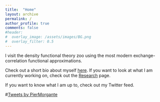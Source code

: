 ```yaml
---
title:  "Home"
layout: archive
permalink: /
author_profile: true
comments: false
#header:
#  overlay_image: /assets/images/BG.png
#  overlay_filter: 0.5
---
```


I visit the density functional theory zoo using the most modern exchange-correlation functional approximations.

Check out a short bio about myself [here](/About/). If you want to look at what I am currently working on, check out the [Research](/Research/) page.

If you want to know what I am up to, check out my Twitter feed. 

#<a class="twitter-timeline" data-width="400" data-tweet-limit="1" data-theme="dark" href="https://twitter.com/PierMorgante">Tweets by PierMorgante</a> <script async src="https://platform.twitter.com/widgets.js" charset="utf-8"></script>
